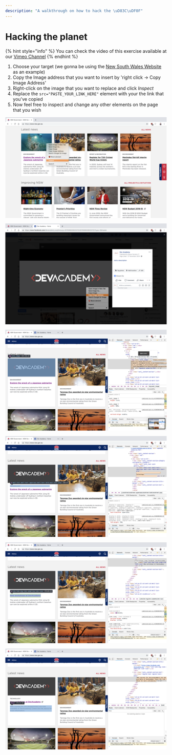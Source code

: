 ```yaml
---
description: "A walkthrough on how to hack the \uD83C\uDF0F"
---
```


# Hacking the planet

{% hint style="info" %}
You can check the video of this exercise available at our [Vimeo Channel](https://vimeo.com/315156482)
{% endhint %}

1. Choose  your target \(we gonna be using the [New South Wales Website](https://www.nsw.gov.au/) as an example\) 
2. Copy the Image address that you want to insert by 'right click -&gt; Copy Image Address'
3. Right-click on the image that you want to replace and click _Inspect_
4. Replace the `src="PASTE_YOUR_LINK_HERE"` element with your the link that you've copied
5. Now feel free to inspect and change any other elements on the page that you wish

![Right-click on the image that you want to replace and click Inspect](../.gitbook/assets/screenshot-2019-02-03-at-5.23.54-pm.png)

![Copy the Image address that you want to insert by &apos;right click -&amp;gt; Copy Image Address&apos;](../.gitbook/assets/screenshot-2019-02-03-at-5.26.00-pm.png)

![Replace the src=&quot;PASTE\_YOUR\_LINK\_HERE&quot; element with your the link that you&apos;ve copied](../.gitbook/assets/screenshot-2019-02-03-at-5.26.37-pm.png)

![Replace the content within the tag &amp;lt;p&amp;gt;...&amp;lt;/p&amp;gt; to change the text](../.gitbook/assets/screenshot-2019-02-03-at-5.27.22-pm.png)

![Add the link where you wanna redirect the user to within the href of the a tag](../.gitbook/assets/screenshot-2019-02-03-at-5.29.41-pm.png)

![Add your own text to the &amp;lt;p&amp;gt;...&amp;lt;/p&amp;gt; tag](../.gitbook/assets/screenshot-2019-02-03-at-5.30.50-pm.png)


